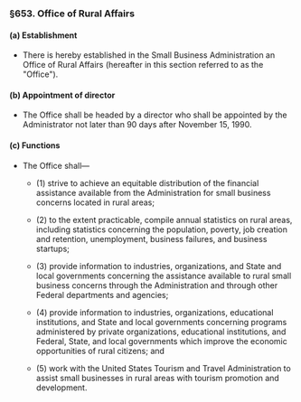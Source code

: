 ### §653. Office of Rural Affairs
#### (a) Establishment
* There is hereby established in the Small Business Administration an Office of Rural Affairs (hereafter in this section referred to as the "Office").

#### (b) Appointment of director
* The Office shall be headed by a director who shall be appointed by the Administrator not later than 90 days after November 15, 1990.

#### (c) Functions
* The Office shall—

  * (1) strive to achieve an equitable distribution of the financial assistance available from the Administration for small business concerns located in rural areas;

  * (2) to the extent practicable, compile annual statistics on rural areas, including statistics concerning the population, poverty, job creation and retention, unemployment, business failures, and business startups;

  * (3) provide information to industries, organizations, and State and local governments concerning the assistance available to rural small business concerns through the Administration and through other Federal departments and agencies;

  * (4) provide information to industries, organizations, educational institutions, and State and local governments concerning programs administered by private organizations, educational institutions, and Federal, State, and local governments which improve the economic opportunities of rural citizens; and

  * (5) work with the United States Tourism and Travel Administration to assist small businesses in rural areas with tourism promotion and development.